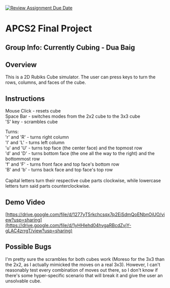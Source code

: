 [![Review Assignment Due Date](https://classroom.github.com/assets/deadline-readme-button-24ddc0f5d75046c5622901739e7c5dd533143b0c8e959d652212380cedb1ea36.svg)](https://classroom.github.com/a/syDSSnTt)
# APCS2 Final Project
## Group Info: Currently Cubing - Dua Baig
## Overview
This is a 2D Rubiks Cube simulator. The user can press keys to turn the rows, columns, and faces of the cube.

## Instructions
Mouse Click - resets cube
<br/> 
Space Bar - switches modes from the 2x2 cube to the 3x3 cube
<br/> 
'S' key - scrambles cube

Turns:
<br/> 
'r' and 'R' - turns right column
<br/> 
'l' and 'L' - turns left column
<br/> 
'u' and 'U' - turns top face (the center face) and the topmost row
<br/> 
'd' and 'D' - turns bottom face (the one all the way to the right) and the bottommost row
<br/> 
'f' and 'F' - turns front face and top face's bottom row
<br/> 
'B' and 'b' - turns back face and top face's top row
<br/> <br/> 
Capital letters turn their respective cube parts clockwise, while lowercase letters turn said parts counterclockwise.

## Demo Video
[https://drive.google.com/file/d/1277yT5rkchcsqx7p2EiSdmQoENbnOiUO/view?usp=sharing](https://drive.google.com/file/d/1yHHlehd04hvgaRBcdZvjY-gLAC4zrrgT/view?usp=sharing)

## Possible Bugs
I'm pretty sure the scrambles for both cubes work (Moreso for the 3x3 than the 2x2, as I actually mimicked the moves on a real 3x3). However, I can't reasonably test every combination of moves out there, so I don't know if there's some hyper-specific scenario that will break it and give the user an unsolvable cube. 

